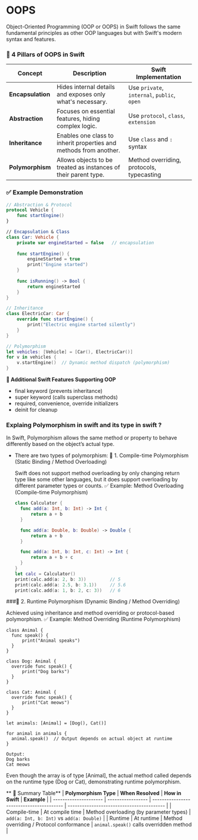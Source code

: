 # OOPS

Object-Oriented Programming (OOP or OOPS) in Swift follows the same fundamental principles as other OOP languages but with Swift's modern syntax and features.

### 🧱 4 Pillars of OOPS in Swift

| **Concept**       | **Description**                                                   | **Swift Implementation**                    |
| ----------------- | ----------------------------------------------------------------- | ------------------------------------------- |
| **Encapsulation** | Hides internal details and exposes only what's necessary.         | Use `private`, `internal`, `public`, `open` |
| **Abstraction**   | Focuses on essential features, hiding complex logic.              | Use `protocol`, `class`, `extension`        |
| **Inheritance**   | Enables one class to inherit properties and methods from another. | Use `class` and `:` syntax                  |
| **Polymorphism**  | Allows objects to be treated as instances of their parent type.   | Method overriding, protocols, typecasting   |


### ✅ Example Demonstration
```swift
// Abstraction & Protocol
protocol Vehicle {
    func startEngine()
}

// Encapsulation & Class
class Car: Vehicle {
    private var engineStarted = false   // encapsulation
    
    func startEngine() {
        engineStarted = true
        print("Engine started")
    }
    
    func isRunning() -> Bool {
        return engineStarted
    }
}

// Inheritance
class ElectricCar: Car {
    override func startEngine() {
        print("Electric engine started silently")
    }
}

// Polymorphism
let vehicles: [Vehicle] = [Car(), ElectricCar()]
for v in vehicles {
    v.startEngine()  // Dynamic method dispatch (polymorphism)
}
```
**📌 Additional Swift Features Supporting OOP**
- final keyword (prevents inheritance)
- super keyword (calls superclass methods)
- required, convenience, override initializers
- deinit for cleanup

### Explaing Polymorphism in swift and its type in swift ?
In Swift, Polymorphism allows the same method or property to behave differently based on the object’s actual type.
- There are two types of polymorphism:
  🔹 1. Compile-time Polymorphism (Static Binding / Method Overloading)

  Swift does not support method overloading by only changing return type like some other languages, but it does support overloading by different parameter types or counts.
  ✅ Example: Method Overloading (Compile-time Polymorphism)

  ```swift
  class Calculator {
    func add(a: Int, b: Int) -> Int {
        return a + b
    }

    func add(a: Double, b: Double) -> Double {
        return a + b
    }

    func add(a: Int, b: Int, c: Int) -> Int {
        return a + b + c
    }
  }
  let calc = Calculator()
  print(calc.add(a: 2, b: 3))         // 5
  print(calc.add(a: 2.5, b: 3.1))     // 5.6
  print(calc.add(a: 1, b: 2, c: 3))   // 6
  ```

###🔹 2. Runtime Polymorphism (Dynamic Binding / Method Overriding)

Achieved using inheritance and method overriding or protocol-based polymorphism.
✅ Example: Method Overriding (Runtime Polymorphism)
  ```
  class Animal {
    func speak() {
        print("Animal speaks")
    }
}

class Dog: Animal {
    override func speak() {
        print("Dog barks")
    }
}

class Cat: Animal {
    override func speak() {
        print("Cat meows")
    }
}

let animals: [Animal] = [Dog(), Cat()]

for animal in animals {
    animal.speak()  // Output depends on actual object at runtime
}

  ```
```
Output:
Dog barks
Cat meows
```
  Even though the array is of type [Animal], the actual method called depends on the runtime type (Dog or Cat), demonstrating runtime polymorphism.

** 🔁 Summary Table**
| **Polymorphism Type** | **When Resolved** | **How in Swift**                         | **Example**                               |
| --------------------- | ----------------- | ---------------------------------------- | ----------------------------------------- |
| Compile-time          | At compile time   | Method overloading (by parameter types)  | `add(a: Int, b: Int)` vs `add(a: Double)` |
| Runtime               | At runtime        | Method overriding / Protocol conformance | `animal.speak()` calls overridden method  |

